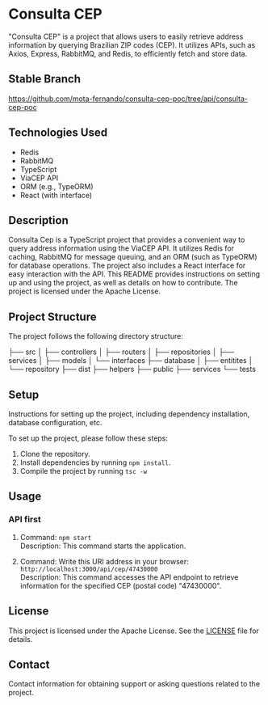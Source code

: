 # Consulta CEP

"Consulta CEP" is a project that allows users to easily retrieve address information by querying Brazilian ZIP codes (CEP). It utilizes APIs, such as Axios, Express, RabbitMQ, and Redis, to efficiently fetch and store data.

## Stable Branch

https://github.com/mota-fernando/consulta-cep-poc/tree/api/consulta-cep-poc

## Technologies Used

- Redis
- RabbitMQ
- TypeScript
- ViaCEP API
- ORM (e.g., TypeORM)
- React (with interface)

## Description

Consulta Cep is a TypeScript project that provides a convenient way to query address information using the ViaCEP API. It utilizes Redis for caching, RabbitMQ for message queuing, and an ORM (such as TypeORM) for database operations. The project also includes a React interface for easy interaction with the API. This README provides instructions on setting up and using the project, as well as details on how to contribute. The project is licensed under the Apache License.

## Project Structure

The project follows the following directory structure:


├── src
│   ├── controllers
│   ├── routers
│   ├── repositories
│   ├── services
│   ├── models
│   └── interfaces
├── database
│   ├── entitites
│   └── repository
├── dist
├── helpers
├── public
├── services
└── tests

## Setup

Instructions for setting up the project, including dependency installation, database configuration, etc.

To set up the project, please follow these steps:

1. Clone the repository.
2. Install dependencies by running `npm install`.
3. Compile the project by running `tsc -w`

## Usage

### API first

1. Command: `npm start`<br />
    Description: This command starts the application.

2. Command: Write this URI address in your browser: `http://localhost:3000/api/cep/47430000` <br />
    Description: This command accesses the API endpoint to retrieve information for the specified CEP (postal code) "47430000".

## License

This project is licensed under the Apache License. See the [LICENSE](LICENSE) file for details.

## Contact

Contact information for obtaining support or asking questions related to the project.